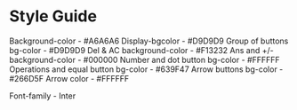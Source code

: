 # Style Guide

Background-color - #A6A6A6
Display-bgcolor - #D9D9D9
Group of buttons bg-color - #D9D9D9
Del & AC background-color - #F13232
Ans and +/- background-color - #000000
Number and dot button bg-color - #FFFFFF
Operations and equal button bg-color - #639F47
Arrow buttons bg-color - #266D5F
Arrow color - #FFFFFF

Font-family - Inter
